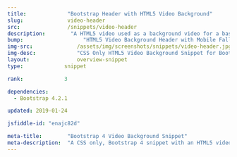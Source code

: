 ```yaml
---
title:             "Bootstrap Header with HTML5 Video Background"
slug:              video-header
src:               /snippets/video-header
description:	    "A HTML5 video used as a background video for a basic Bootstrap header with a mobile image fallback - CSS Only, no JavaScript!"
bump:			        "HTML5 Video Background Header with Mobile Fallback"
img-src:	    	  /assets/img/screenshots/snippets/video-header.jpg
img-desc:		      "CSS Only HTML5 Video Background Snippet for Bootstrap 4"
layout:		    	  overview-snippet
type:             snippet

rank:             3

dependencies:     
  - Bootstrap 4.2.1

updated: 2019-01-24

jsfiddle-id: "enajc82d"

meta-title:        "Bootstrap 4 Video Background Snippet"
meta-description:  "A CSS only, Bootstrap 4 snippet with an HTML5 video used as the background for a page header"
---
```

